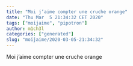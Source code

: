 ```yaml
---
title: "Moi j’aime compter une cruche orange"
date: "Thu Mar  5 21:34:32 CET 2020"
tags: ["moijaime", "pipotron"]
author: m1ch3l
categories: ["generated"]
slug: "moijaime/2020-03-05-21:34:32"
---
```


Moi j’aime compter une cruche orange
